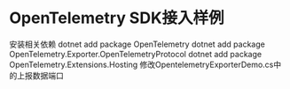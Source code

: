 # OpenTelemetry SDK接入样例
安装相关依赖
dotnet add package OpenTelemetry
dotnet add package OpenTelemetry.Exporter.OpenTelemetryProtocol
dotnet add package OpenTelemetry.Extensions.Hosting
修改OpentelemetryExporterDemo.cs中的上报数据端口